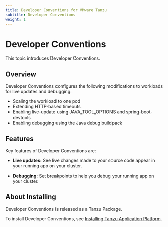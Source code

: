 ```yaml
---
title: Developer Conventions for VMware Tanzu
subtitle: Developer Conventions
weight: 1
---
```


# Developer Conventions

This topic introduces Developer Conventions.

## Overview

Developer Conventions configures the following modifications to workloads for live updates
and debugging:

- Scaling the workload to one pod
- Extending HTTP-based timeouts
- Enabling live-update using JAVA_TOOL_OPTIONS and spring-boot-devtools
- Enabling debugging using the Java debug buildpack


## Features

Key features of Developer Conventions are:

- **Live updates:** See live changes made to your source code appear in your running app on your cluster.

- **Debugging:** Set breakpoints to help you debug your running app on your cluster.


## About Installing

Developer Conventions is released as a Tanzu Package.

To install Developer Conventions, see [Installing Tanzu Application Platform](../install-intro.md).

